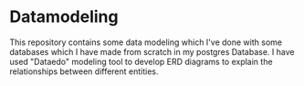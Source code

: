 # Datamodeling
This repository contains some data modeling which I've done with some databases which I have made from scratch in my postgres Database. I have used "Dataedo" modeling tool to develop ERD diagrams to explain the relationships between different entities.
